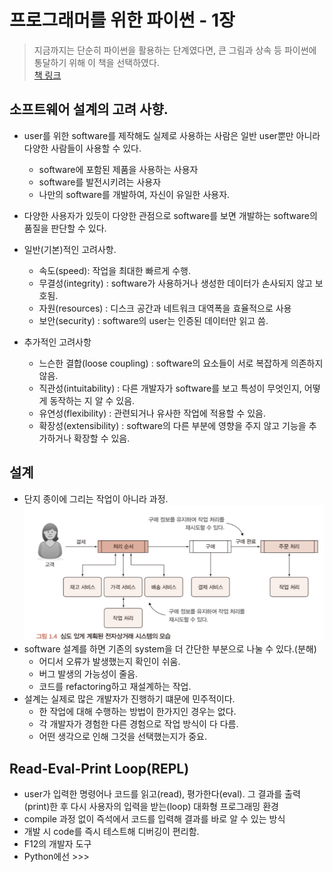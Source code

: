# 프로그래머를 위한 파이썬 - 1장 
>지금까지는 단순히 파이썬을 활용하는 단계였다면, 큰 그림과 상속 등 파이썬에 통달하기 위해 이 책을 선택하였다.  
[책 링크](https://product.kyobobook.co.kr/detail/S000001942513)

## 소프트웨어 설계의 고려 사향.
* user를 위한 software를 제작해도 실제로 사용하는 사람은 일반 user뿐만 아니라 다양한 사람들이 사용할 수 있다.
    * software에 포함된 제품을 사용하는 사용자
    * software를 발전시키려는 사용자
    * 나만의 software를 개발하여, 자신이 유일한 사용자.
* 다양한 사용자가 있듯이 다양한 관점으로 software를 보면 개발하는 software의 품질을 판단할 수 있다.

* 일반(기본)적인 고려사항.
    * 속도(speed): 작업을 최대한 빠르게 수행.
    * 무결성(integrity) : software가 사용하거나 생성한 데이터가 손사되지 않고 보호됨.
    * 자원(resources) : 디스크 공간과 네트워크 대역폭을 효율적으로 사용
    * 보안(security) : software의 user는 인증된 데이터만 읽고 씀.

* 추가적인 고려사항
    * 느슨한 결합(loose coupling) : software의 요소들이 서로 복잡하게 의존하지 않음.
    * 직관성(intuitability) : 다른 개발자가 software를 보고 특성이 무엇인지, 어떻게 동작하는 지 알 수 있음.
    * 유연성(flexibility) : 관련되거나 유사한 작업에 적용할 수 있음.
    * 확장성(extensibility) : software의 다른 부분에 영향을 주지 않고 기능을 추가하거나 확장할 수 있음.


## 설계
* 단지 종이에 그리는 작업이 아니라 과정.
![alt text](image.png)  
* software 설계를 하면 기존의 system을 더 간단한 부분으로 나눌 수 있다.(분해)
    * 어디서 오류가 발생했는지 확인이 쉬움.
    * 버그 발생의 가능성이 줄음.
    * 코드를 refactoring하고 재설계하는 작업.
* 설계는 실제로 많은 개발자가 진행하기 떄문에 민주적이다.
    * 한 작업에 대해 수행하는 방법이 한가지인 경우는 없다.
    * 각 개발자가 경험한 다른 경험으로 작업 방식이 다 다름.
    * 어떤 생각으로 인해 그것을 선택했는지가 중요.

## Read-Eval-Print Loop(REPL)
* user가 입력한 명령어나 코드를 읽고(read), 평가한다(eval). 그 결과를 출력(print)한 후 다시 사용자의 입력을 받는(loop) 대화형 프로그래밍 환경
* compile 과정 없이 즉석에서 코드를 입력해 결과를 바로 알 수 있는 방식
* 개발 시 code를 즉시 테스트해 디버깅이 편리함.
* F12의 개발자 도구
* Python에선 >>>